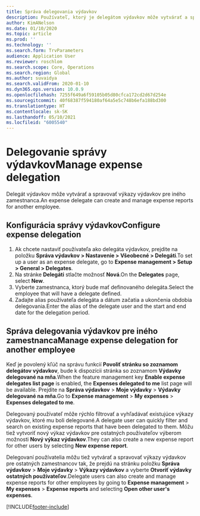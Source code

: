 ```yaml
---
title: Správa delegovania výdavkov
description: Používateľ, ktorý je delegátom výdavkov môže vytvárať a spravovať výkazy výdavkov pre iného zamestnanca v organizácii.
author: KimANelson
ms.date: 01/10/2020
ms.topic: article
ms.prod: ''
ms.technology: ''
ms.search.form: TrvParameters
audience: Application User
ms.reviewer: roschlom
ms.search.scope: Core, Operations
ms.search.region: Global
ms.author: suvaidya
ms.search.validFrom: 2020-01-10
ms.dyn365.ops.version: 10.0.9
ms.openlocfilehash: 7255f649a6f59105b05d80cfca172cd2d67d254e
ms.sourcegitcommit: 40f68387f594180af64a5e5c748b6efa188bd300
ms.translationtype: HT
ms.contentlocale: sk-SK
ms.lasthandoff: 05/10/2021
ms.locfileid: "6005540"
---
```

# <a name="manage-expense-delegation"></a><span data-ttu-id="05628-103">Delegovanie správy výdavkov</span><span class="sxs-lookup"><span data-stu-id="05628-103">Manage expense delegation</span></span>

<span data-ttu-id="05628-104">Delegát výdavkov môže vytvárať a spravovať výkazy výdavkov pre iného zamestnanca.</span><span class="sxs-lookup"><span data-stu-id="05628-104">An expense delegate can create and manage expense reports for another employee.</span></span>

## <a name="configure-expense-delegation"></a><span data-ttu-id="05628-105">Konfigurácia správy výdavkov</span><span class="sxs-lookup"><span data-stu-id="05628-105">Configure expense delegation</span></span>

1. <span data-ttu-id="05628-106">Ak chcete nastaviť používateľa ako delegáta výdavkov, prejdite na položku **Správa výdavkov > Nastavenie > Všeobecné > Delegáti**.</span><span class="sxs-lookup"><span data-stu-id="05628-106">To set up a user as an expense delegate, go to **Expense management > Setup > General > Delegates**.</span></span>
2. <span data-ttu-id="05628-107">Na stránke **Delegáti** stlačte možnosť **Nová**.</span><span class="sxs-lookup"><span data-stu-id="05628-107">On the **Delegates** page, select **New**.</span></span>
3. <span data-ttu-id="05628-108">Vyberte zamestnanca, ktorý bude mať definovaného delegáta.</span><span class="sxs-lookup"><span data-stu-id="05628-108">Select the employee that will have a delegate defined.</span></span> 
4. <span data-ttu-id="05628-109">Zadajte alias používateľa delegáta a dátum začatia a ukončenia obdobia delegovania.</span><span class="sxs-lookup"><span data-stu-id="05628-109">Enter the alias of the delegate user and the start and end date for the delegation period.</span></span>

## <a name="manage-expense-delegation-for-another-employee"></a><span data-ttu-id="05628-110">Správa delegovania výdavkov pre iného zamestnanca</span><span class="sxs-lookup"><span data-stu-id="05628-110">Manage expense delegation for another employee</span></span>

<span data-ttu-id="05628-111">Keď je povolený kľúč na správu funkcií **Povoliť stránku so zoznamom delegátov výdavkov**, bude k dispozícii stránka so zoznamom **Výdavky delegované na mňa**.</span><span class="sxs-lookup"><span data-stu-id="05628-111">When the feature management key **Enable expense delegates list page** is enabled, the **Expenses delegated to me** list page will be available.</span></span> <span data-ttu-id="05628-112">Prejdite na **Správa výdavkov** > **Moje výdavky** > **Výdavky delegované na mňa**.</span><span class="sxs-lookup"><span data-stu-id="05628-112">Go to **Expense management** > **My expenses** > **Expenses delegated to me**.</span></span>

<span data-ttu-id="05628-113">Delegovaný používateľ môže rýchlo filtrovať a vyhľadávať existujúce výkazy výdavkov, ktoré mu boli delegované.</span><span class="sxs-lookup"><span data-stu-id="05628-113">A delegate user can quickly filter and search on existing expense reports that have been delegated to them.</span></span> <span data-ttu-id="05628-114">Môžu tiež vytvoriť nový výkaz výdavkov pre ostatných používateľov výberom možnosti **Nový výkaz výdavkov**.</span><span class="sxs-lookup"><span data-stu-id="05628-114">They can also create a new expense report for other users by selecting **New expense report**.</span></span>

<span data-ttu-id="05628-115">Delegovaní používatelia môžu tiež vytvárať a spravovať výkazy výdavkov pre ostatných zamestnancov tak, že prejdú na stránku položku **Správa výdavkov** > **Moje výdavky** > **Výkazy výdavkov** a vyberte **Otvoriť výdavky ostatných používateľov**.</span><span class="sxs-lookup"><span data-stu-id="05628-115">Delegate users can also create and manage expense reports for other employees by going to **Expense management** > **My expenses** > **Expense reports** and selecting **Open other user's expenses**.</span></span>


[!INCLUDE[footer-include](../includes/footer-banner.md)]